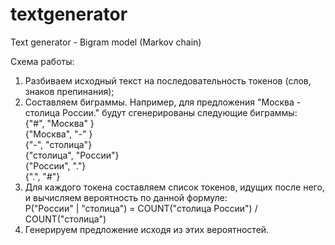 # textgenerator
Text generator - Bigram model (Markov chain)

Схема работы:<br>
1) Разбиваем исходный текст на последовательность токенов (слов, знаков препинания);<br>
2) Составляем биграммы. Например, для предложения "Москва - столица России." будут сгенерированы следующие биграммы: <br>
{"#", "Москва" } <br>
{"Москва", "-" } <br>
{"-", "столица"} <br>
{"столица", "России"} <br>
{"России", "."} <br>
{".", "#"} <br>
3) Для каждого токена составляем список токенов, идущих после него, и вычисляем вероятность по данной формуле:<br>
P("России" | "столица") = COUNT("столица России") / COUNT("столица") <br>
4) Генерируем предложение исходя из этих вероятностей.

